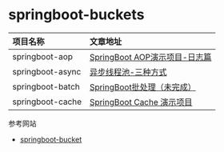 # springboot-buckets

| 项目名称 | 文章地址 |
|:--- |:---   |
|springboot-aop|[SpringBoot AOP演示项目-日志篇](./springboot-aop)|
|springboot-async|[异步线程池-三种方式](./springboot-async)|
|springboot-batch|[SpringBoot批处理（未完成）](./springboot-batch)|
|springboot-cache|[SpringBoot Cache 演示项目](./springboot-cache)|

参考网站
- [springboot-bucket](https://gitee.com/yidao620/springboot-bucket/tree/master)